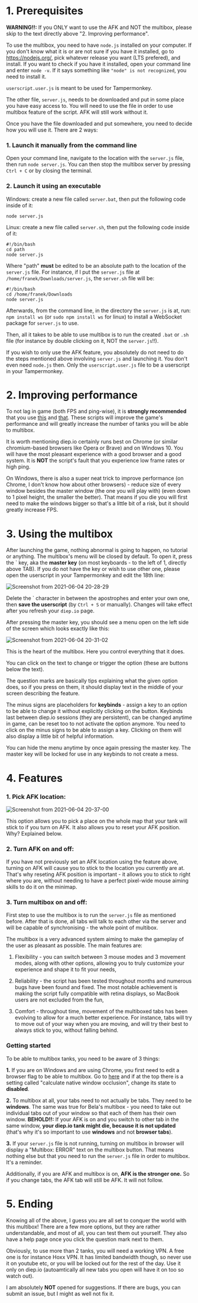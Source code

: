 # 1. Prerequisites
**WARNING!!:** If you ONLY want to use the AFK and NOT the multibox, please skip to the text directly above "2. Improving performance".

To use the multibox, you need to have `node.js` installed on your computer. If you don't know what it is or are not sure if you have it installed, go to https://nodejs.org/, pick whatever release you want (LTS prefered), and install. If you want to check if you have it installed, open your command line and enter `node -v`. If it says something like `"node" is not recognized`, you need to install it.

`userscript.user.js` is meant to be used for Tampermonkey.

The other file, `server.js`, needs to be downloaded and put in some place you have easy access to. You will need to use the file in order to use multibox feature of the script. AFK will still work without it.

Once you have the file downloaded and put somewhere, you need to decide how you will use it. There are 2 ways:
### 1. Launch it manually from the command line
Open your command line, navigate to the location with the `server.js` file, then run `node server.js`. You can then stop the multibox server by pressing `Ctrl + C` or by closing the terminal.
### 2. Launch it using an executable
Windows: create a new file called `server.bat`, then put the following code inside of it:
```
node server.js
```
Linux: create a new file called `server.sh`, then put the following code inside of it:
```
#!/bin/bash
cd path
node server.js
```
Where "path" **must** be edited to be an absolute path to the location of the `server.js` file. For instance, if I put the `server.js` file at `/home/franek/Downloads/server.js`, the `server.sh` file will be:
```
#!/bin/bash
cd /home/franek/Downloads
node server.js
```
Afterwards, from the command line, in the directory the `server.js` is at, run: `npm install ws` (or `sudo npm install ws` for linux) to install a WebSocket package for `server.js` to use.

Then, all it takes to be able to use multibox is to run the created `.bat` or `.sh` file (for instance by double clicking on it, NOT the `server.js`!!).

If you wish to only use the AFK feature, you absolutely do not need to do the steps mentioned above involving `server.js` and launching it. You don't even need `node.js` then. Only the `userscript.user.js` file to be a userscript in your Tampermonkey.

# 2. Improving performance

To not lag in game (both FPS and ping-wise), it is **strongly recommended** that you use [this](https://greasyfork.org/en/scripts/418966-eval-packet-overrider) and [that](https://greasyfork.org/en/scripts/420008-unlag). These scripts will improve the game's performance and will greatly increase the number of tanks you will be able to multibox.

It is worth mentioning diep.io certainly runs best on Chrome (or similar chromium-based browsers like Opera or Brave) and on Windows 10. You will have the most pleasant experience with a good browser and a good system. It is **NOT** the script's fault that you experience low frame rates or high ping.

On Windows, there is also a super neat trick to improve performance (on Chrome, I don't know how about other browsers) - reduce size of every window besides the master window (the one you will play with) (even down to 1 pixel height, the smaller the better). That means if you die you will first need to make the windows bigger so that's a little bit of a risk, but it should greatly increase FPS.

# 3. Using the multibox

After launching the game, nothing abnormal is going to happen, no tutorial or anything. The multibox's menu will be closed by default. To open it, press the \` key, aka the **master key** (on most keyboards - to the left of 1, directly above TAB). If you do not have the key or wish to use other one, please open the userscript in your Tampermonkey and edit the 18th line:

![Screenshot from 2021-06-04 20-28-29](https://user-images.githubusercontent.com/47268949/120847212-746acf80-c573-11eb-8a84-05524d7f2ddc.png)

Delete the \` character in between the apostrophes and enter your own one, then **save the userscript** (by `Ctrl + S` or manually). Changes will take effect after you refresh your `diep.io` page.

After pressing the master key, you should see a menu open on the left side of the screen which looks exactly like this:

![Screenshot from 2021-06-04 20-31-02](https://user-images.githubusercontent.com/47268949/120847527-e5aa8280-c573-11eb-9b73-9f5ec9156f70.png)

This is the heart of the multibox. Here you control everything that it does.

You can click on the text to change or trigger the option (these are buttons below the text).

The question marks are basically tips explaining what the given option does, so if you press on them, it should display text in the middle of your screen describing the feature.

The minus signs are placeholders for **keybinds** - assign a key to an option to be able to change it without explicitly clicking on the button. Keybinds last between diep.io sessions (they are persistent), can be changed anytime in game, can be reset too to not activate the option anymore. You need to click on the minus signs to be able to assign a key. Clicking on them will also display a little bit of helpful information.

You can hide the menu anytime by once again pressing the master key. The master key will be locked for use in any keybinds to not create a mess.

# 4. Features
### 1. Pick AFK location:

![Screenshot from 2021-06-04 20-37-00](https://user-images.githubusercontent.com/47268949/120848119-adf00a80-c574-11eb-8a01-a07091446e54.png)

This option allows you to pick a place on the whole map that your tank will stick to if you turn on AFK. It also allows you to reset your AFK position. Why? Explained below.

### 2. Turn AFK on and off:

If you have not previously set an AFK location using the feature above, turning on AFK will cause you to stick to the location you currently are at. That's why reseting AFK position is important - it allows you to stick to right where you are, without needing to have a perfect pixel-wide mouse aiming skills to do it on the minimap.

### 3. Turn multibox on and off:

First step to use the multibox is to run the `server.js` file as mentioned before. After that is done, all tabs will talk to each other via the server and will be capable of synchronising - the whole point of multibox.

The multibox is a very advanced system aiming to make the gameplay of the user as pleasant as possible. The main features are:

1. Flexibility - you can switch between 3 mouse modes and 3 movement modes, along with other options, allowing you to truly customize your experience and shape it to fit your needs,

2. Reliability - the script has been tested throughout months and numerous bugs have been found and fixed. The most notable achievement is making the script fully compatible with retina displays, so MacBook users are not excluded from the fun,

3. Comfort - throughout time, movement of the multiboxed tabs has been evolving to allow for a much better experience. For instance, tabs will try to move out of your way when you are moving, and will try their best to always stick to you, without falling behind.

### Getting started

To be able to multibox tanks, you need to be aware of 3 things:

**1.** If you are on Windows and are using Chrome, you first need to edit a browser flag to be able to multibox. Go to [here](chrome://flags/#calculate-native-win-occlusion) and if at the top there is a setting called "calculate native window occlusion", change its state to **disabled**.

**2.** To multibox at all, your tabs need to not actually be tabs. They need to be **windows**. The same was true for Bela's multibox - you need to take out individual tabs out of your window so that each of them has their own window. **BEHOLD!!:** If your AFK is on and you switch to other tab in the same window, **your diep.io tank might die, because it is not updated** (that's why it's so important to use **windows** and not **browser tabs**).

**3.** If your `server.js` file is not running, turning on multibox in browser will display a "Multibox: ERROR" text on the multibox button. That means nothing else but that you need to run the `server.js` file in order to multibox. It's a reminder.

Additionally, if you are AFK and multibox is on, **AFK is the stronger one.** So if you change tabs, the AFK tab will still be AFK. It will not follow.

# 5. Ending

Knowing all of the above, I guess you are all set to conquer the world with this multibox! There are a few more options, but they are rather understandable, and most of all, you can test them out yourself. They also have a help page once you click the question mark next to them.

Obviously, to use more than 2 tanks, you will need a working VPN. A free one is for instance Hoxx VPN. It has limited bandwidth though, so never use it on youtube etc, or you will be locked out for the rest of the day. Use it only on diep.io (autoamtically all new tabs you open will have it on too so watch out).

I am absolutely **NOT** opened for suggestions. If there are bugs, you can submit an issue, but I might as well not fix it.

